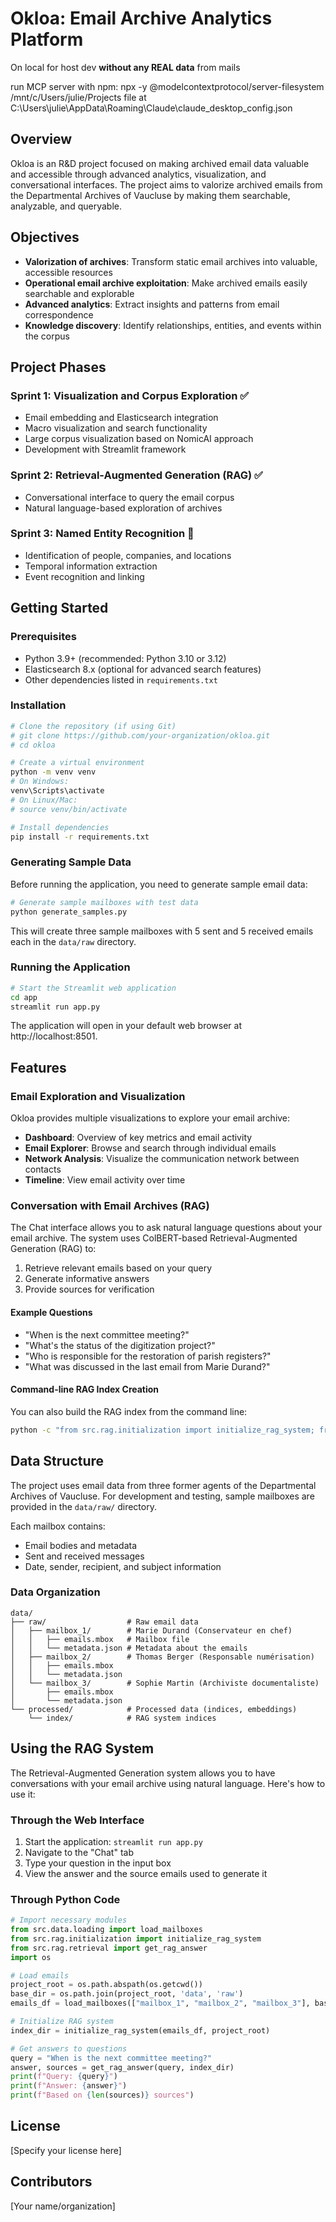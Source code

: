# Okloa: Email Archive Analytics Platform

On local for host dev **without any REAL data** from mails

run MCP server with npm: npx -y @modelcontextprotocol/server-filesystem /mnt/c/Users/julie/Projects
file at C:\Users\julie\AppData\Roaming\Claude\claude_desktop_config.json

## Overview

Okloa is an R&D project focused on making archived email data valuable and accessible through advanced analytics, visualization, and conversational interfaces. The project aims to valorize archived emails from the Departmental Archives of Vaucluse by making them searchable, analyzable, and queryable.

## Objectives

- **Valorization of archives**: Transform static email archives into valuable, accessible resources
- **Operational email archive exploitation**: Make archived emails easily searchable and explorable
- **Advanced analytics**: Extract insights and patterns from email correspondence
- **Knowledge discovery**: Identify relationships, entities, and events within the corpus

## Project Phases

### Sprint 1: Visualization and Corpus Exploration ✅
- Email embedding and Elasticsearch integration
- Macro visualization and search functionality
- Large corpus visualization based on NomicAI approach
- Development with Streamlit framework

### Sprint 2: Retrieval-Augmented Generation (RAG) ✅
- Conversational interface to query the email corpus
- Natural language-based exploration of archives

### Sprint 3: Named Entity Recognition 🔄
- Identification of people, companies, and locations
- Temporal information extraction
- Event recognition and linking

## Getting Started

### Prerequisites

- Python 3.9+ (recommended: Python 3.10 or 3.12)
- Elasticsearch 8.x (optional for advanced search features)
- Other dependencies listed in `requirements.txt`

### Installation

```bash
# Clone the repository (if using Git)
# git clone https://github.com/your-organization/okloa.git
# cd okloa

# Create a virtual environment
python -m venv venv
# On Windows:
venv\Scripts\activate
# On Linux/Mac:
# source venv/bin/activate

# Install dependencies
pip install -r requirements.txt
```

### Generating Sample Data

Before running the application, you need to generate sample email data:

```bash
# Generate sample mailboxes with test data
python generate_samples.py
```

This will create three sample mailboxes with 5 sent and 5 received emails each in the `data/raw` directory.

### Running the Application

```bash
# Start the Streamlit web application
cd app
streamlit run app.py
```

The application will open in your default web browser at http://localhost:8501.

## Features

### Email Exploration and Visualization

Okloa provides multiple visualizations to explore your email archive:

- **Dashboard**: Overview of key metrics and email activity
- **Email Explorer**: Browse and search through individual emails
- **Network Analysis**: Visualize the communication network between contacts
- **Timeline**: View email activity over time

### Conversation with Email Archives (RAG)

The Chat interface allows you to ask natural language questions about your email archive. The system uses ColBERT-based Retrieval-Augmented Generation (RAG) to:

1. Retrieve relevant emails based on your query
2. Generate informative answers
3. Provide sources for verification

#### Example Questions

- "When is the next committee meeting?"
- "What's the status of the digitization project?"
- "Who is responsible for the restoration of parish registers?"
- "What was discussed in the last email from Marie Durand?"

#### Command-line RAG Index Creation

You can also build the RAG index from the command line:

```bash
python -c "from src.rag.initialization import initialize_rag_system; from src.data.loading import load_mailboxes; import os; emails_df = load_mailboxes(['mailbox_1', 'mailbox_2', 'mailbox_3'], os.path.join(os.getcwd(), 'data', 'raw')); initialize_rag_system(emails_df, force_rebuild=True)"
```

## Data Structure

The project uses email data from three former agents of the Departmental Archives of Vaucluse. For development and testing, sample mailboxes are provided in the `data/raw/` directory.

Each mailbox contains:
- Email bodies and metadata
- Sent and received messages
- Date, sender, recipient, and subject information

### Data Organization

```
data/
├── raw/                  # Raw email data
│   ├── mailbox_1/        # Marie Durand (Conservateur en chef)
│   │   ├── emails.mbox   # Mailbox file
│   │   └── metadata.json # Metadata about the emails
│   ├── mailbox_2/        # Thomas Berger (Responsable numérisation)
│   │   ├── emails.mbox
│   │   └── metadata.json
│   └── mailbox_3/        # Sophie Martin (Archiviste documentaliste)
│       ├── emails.mbox
│       └── metadata.json
└── processed/            # Processed data (indices, embeddings)
    └── index/            # RAG system indices
```

## Using the RAG System

The Retrieval-Augmented Generation system allows you to have conversations with your email archive using natural language. Here's how to use it:

### Through the Web Interface

1. Start the application: `streamlit run app.py`
2. Navigate to the "Chat" tab
3. Type your question in the input box
4. View the answer and the source emails used to generate it

### Through Python Code

```python
# Import necessary modules
from src.data.loading import load_mailboxes
from src.rag.initialization import initialize_rag_system
from src.rag.retrieval import get_rag_answer
import os

# Load emails
project_root = os.path.abspath(os.getcwd())
base_dir = os.path.join(project_root, 'data', 'raw')
emails_df = load_mailboxes(["mailbox_1", "mailbox_2", "mailbox_3"], base_dir=base_dir)

# Initialize RAG system
index_dir = initialize_rag_system(emails_df, project_root)

# Get answers to questions
query = "When is the next committee meeting?"
answer, sources = get_rag_answer(query, index_dir)
print(f"Query: {query}")
print(f"Answer: {answer}")
print(f"Based on {len(sources)} sources")
```

## License

[Specify your license here]

## Contributors

[Your name/organization]
